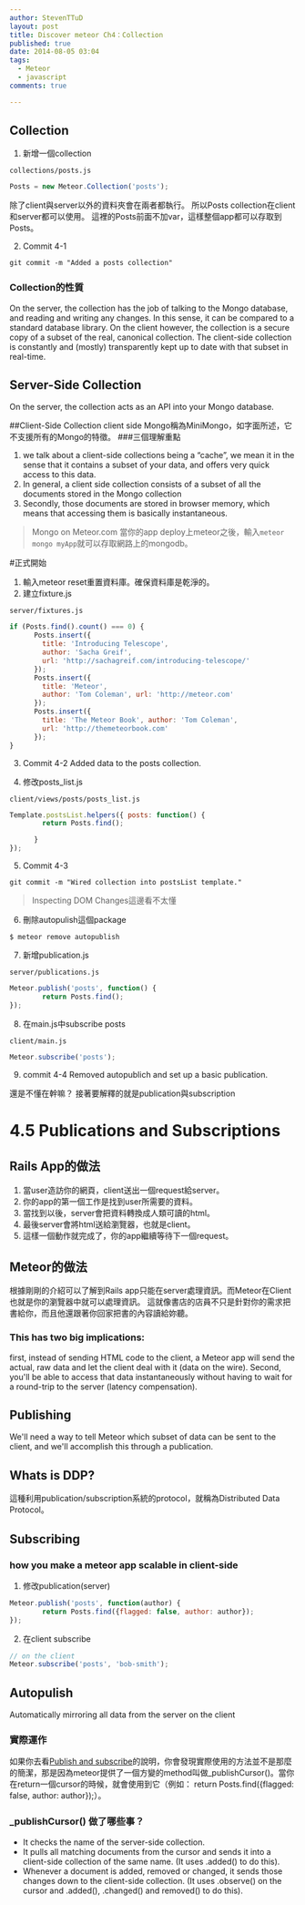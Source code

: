 ```yaml
---
author: StevenTTuD
layout: post
title: Discover meteor Ch4：Collection
published: true
date: 2014-08-05 03:04
tags:
  - Meteor
  - javascript
comments: true

---
```

## Collection

1. 新增一個collection
```
collections/posts.js
```
```js
Posts = new Meteor.Collection('posts');
```
除了client與server以外的資料夾會在兩者都執行。
所以Posts collection在client和server都可以使用。
這裡的Posts前面不加var，這樣整個app都可以存取到Posts。

2. Commit 4-1
```
git commit -m "Added a posts collection"
```

### Collection的性質
On the server, the collection has the job of talking to the Mongo database, and reading and writing any changes. In this sense, it can be compared to a standard database library. On the client however, the collection is a secure copy of a subset of the real, canonical collection. The client-side collection is constantly and (mostly) transparently kept up to date with that subset in real-time.

## Server-Side Collection
On the server, the collection acts as an API into your Mongo database.

##Client-Side Collection
client side Mongo稱為MiniMongo，如字面所述，它不支援所有的Mongo的特徵。
###三個理解重點
1. we talk about a client-side collections being a “cache”, we mean it in the sense that it contains a subset of your data, and offers very quick access to this data.
2. In general, a client side collection consists of a subset of all the documents stored in the Mongo collection
3. Secondly, those documents are stored in browser memory, which means that accessing them is basically instantaneous.

> Mongo on Meteor.com
當你的app deploy上meteor之後，輸入```meteor mongo myApp```就可以存取網路上的mongodb。

#正式開始
1. 輸入meteor reset重置資料庫。確保資料庫是乾淨的。
2. 建立fixture.js
```
server/fixtures.js
```
```js
if (Posts.find().count() === 0) {
      Posts.insert({
        title: 'Introducing Telescope',
        author: 'Sacha Greif',
        url: 'http://sachagreif.com/introducing-telescope/'
      });
      Posts.insert({
        title: 'Meteor',
        author: 'Tom Coleman', url: 'http://meteor.com'
      });
      Posts.insert({
        title: 'The Meteor Book', author: 'Tom Coleman',
        url: 'http://themeteorbook.com'
      });
}
```
3. Commit 4-2
Added data to the posts collection.

4. 修改posts_list.js
```
client/views/posts/posts_list.js
```
```js
Template.postsList.helpers({ posts: function() {
        return Posts.find();

      }
});
```

5. Commit 4-3
```
git commit -m "Wired collection into postsList template."
```
> Inspecting DOM Changes這邊看不太懂

6.  刪除autopulish這個package
```
$ meteor remove autopublish
```

7. 新增publication.js
```
server/publications.js
```
```js
Meteor.publish('posts', function() {
  		return Posts.find();
});
```

8. 在main.js中subscribe posts
```
client/main.js
```
```js
Meteor.subscribe('posts');
```

9. commit 4-4
Removed autopublich and set up a basic publication.

還是不懂在幹嘛？ 接著要解釋的就是publication與subscription

# 4.5 Publications and Subscriptions

## Rails App的做法
1. 當user造訪你的網頁，client送出一個request給server。
2. 你的app的第一個工作是找到user所需要的資料。
3. 當找到以後，server會把資料轉換成人類可讀的html。
4. 最後server會將html送給瀏覽器，也就是client。
5. 這樣一個動作就完成了，你的app繼續等待下一個request。

## Meteor的做法
根據剛剛的介紹可以了解到Rails app只能在server處理資訊。而Meteor在Client也就是你的瀏覽器中就可以處理資訊。
這就像書店的店員不只是針對你的需求把書給你，而且他還跟著你回家把書的內容讀給妳聽。

### This has two big implications:
first, instead of sending HTML code to the client, a Meteor app will send the actual, raw data and let the client deal with it (data on the wire).
Second, you'll be able to access that data instantaneously without having to wait for a round-trip to the server (latency compensation).

## Publishing
We'll need a way to tell Meteor which subset of data can be sent to the client, and we'll accomplish this through a publication.

## Whats is DDP?
這種利用publication/subscription系統的protocol，就稱為Distributed Data Protocol。

## Subscribing
### how you make a meteor app scalable in client-side
1. 修改publication(server)
```js
Meteor.publish('posts', function(author) {
  		return Posts.find({flagged: false, author: author});
});
```


2. 在client subscribe
```js
// on the client
Meteor.subscribe('posts', 'bob-smith');
```

## Autopulish
Automatically mirroring all data from the server on the client

### 實際運作
如果你去看[Publish and subscribe](http://docs.meteor.com/#publishandsubscribe)的說明，你會發現實際使用的方法並不是那麼的簡潔，那是因為meteor提供了一個方變的method叫做_publishCursor()。當你在return一個cursor的時候，就會使用到它（例如：  return Posts.find({flagged: false, author: author});）。
### _publishCursor() 做了哪些事？
- It checks the name of the server-side collection.
- It pulls all matching documents from the cursor and sends it into a client-side collection of the same name. (It uses .added() to do this).
- Whenever a document is added, removed or changed, it sends those changes down to the client-side collection. (It uses .observe() on the cursor and .added(), .changed() and removed() to do this).